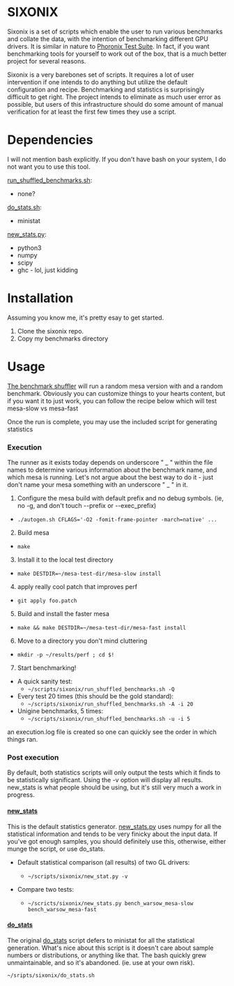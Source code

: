 SIXONIX
=======

Sixonix is a set of scripts which enable the user to run various benchmarks and
collate the data, with the intention of benchmarking different GPU drivers. It
is similar in nature to [Phoronix Test
Suite](https://github.com/phoronix-test-suite/phoronix-test-suite). In fact, if
you want benchmarking tools for yourself to work out of the box, that is a much
better project for several reasons.

Sixonix is a very barebones set of scripts. It requires a lot of user
intervention if one intends to do anything but utilize the default configuration
and recipe. Benchmarking and statistics is surprisingly difficult to get right.
The project intends to eliminate as much user error as possible, but users of
this infrastructure should do some amount of manual verification for at least
the first few times they use a script.

Dependencies
============

I will not mention bash explicitly. If you don't have bash on your system, I do
not want you to use this tool.

[run_shuffled_benchmarks.sh](run_shuffled_benchmarks.sh):
- none?

[do_stats.sh](do_stats.sh):
- ministat

[new_stats.py](new_stats.py):
- python3
- numpy
- scipy
- ghc - lol, just kidding


Installation
============

Assuming you know me, it's pretty esay to get started.

1. Clone the sixonix repo.
2. Copy my benchmarks directory

Usage
=====
[The benchmark shuffler](run_shuffled_benchmarks.sh) will run a random mesa
version with and a random benchmark. Obviously you can customize things to your
hearts content, but if you want it to just work, you can follow the recipe below 
which will test mesa-slow vs mesa-fast

Once the run is complete, you may use the included script for generating
statistics

### Execution

The runner as it exists today depends on underscore " _ " within the file names to
determine various information about the benchmark name, and which mesa is
running. Let's not argue about the best way to do it - just don't name your mesa
something with an underscore " _ " in it.

1. Configure the mesa build with default prefix and no debug symbols.
(ie, no -g, and don't touch --prefix or --exec_prefix)
  - `./autogen.sh CFLAGS='-O2 -fomit-frame-pointer -march=native' ...`
2. Build mesa
  - `make`

3. Install it to the local test directory
  - `make DESTDIR=~/mesa-test-dir/mesa-slow install`

4. apply really cool patch that improves perf
  - `git apply foo.patch`

5. Build and install the faster mesa
  - `make && make DESTDIR=~/mesa-test-dir/mesa-fast install`

6. Move to a directory you don't mind cluttering
  - `mkdir -p ~/results/perf ; cd $!`

7. Start benchmarking!
  - A quick sanity test:
      -  `~/scripts/sixonix/run_shuffled_benchmarks.sh -Q`
  - Every test 20 times (this should be the gold standard):
      -  `~/scripts/sixonix/run_shuffled_benchmarks.sh -A -i 20`
  - Unigine benchmarks, 5 times:
      -  `~/scripts/sixonix/run_shuffled_benchmarks.sh -u -i 5`

an execution.log file is created so one can quickly see the order in which
things ran.

### Post execution

By default, both statistics scripts will only output the tests which it finds to
be statistically significant. Using the -v option will display all results.
new_stats is what people should be using, but it's still very much a work in
progress.

#### [new_stats](new_stats.py)
This is the default statistics generator. [new_stats.py](new_stats.py) uses 
numpy for all the statistical information and tends to be very finicky about the
input data. If you've got enough samples, you should definitely use this, 
otherwise, either munge the script, or use do_stats.

- Default statistical comparison (all results) of two GL drivers:
  -  `~/scripts/sixonix/new_stat.py -v`

- Compare two tests:
  -  `~/scricts/sixonix/new_stats.py bench_warsow_mesa-slow bench_warsow_mesa-fast`

#### [do_stats](do_stats.sh)
The original [do_stats](do_stats.sh) script defers to ministat for all the
statistical generation. What's nice about this script is it doesn't care about 
sample numbers or distributions, or anything like that. The bash quickly grew
unmaintainable, and so it's abandoned. (ie. use at your own risk).

`~/sripts/sixonix/do_stats.sh`